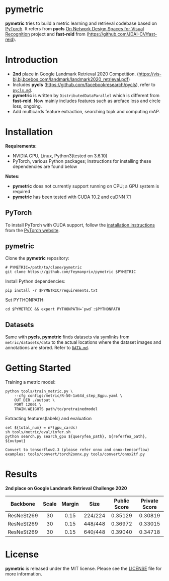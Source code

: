 # pymetric

**pymetric** tries to build a metric learning and retrieval codebase based on [PyTorch](https://pytorch.org/). It refers from **pycls** [On Network Design Spaces for Visual Recognition](https://arxiv.org/abs/1905.13214) project and **fast-reid** from (https://github.com/JDAI-CV/fast-reid).

# Introduction

- **2nd** place in Google Landmark Retrieval 2020 Competition. (https://vis-bj.bj.bcebos.com/landmark/landmark2020_retrieval.pdf)
- Includes **pycls** (https://github.com/facebookresearch/pycls), refer to [`pycls.md`](docs/pycls.md).
- **pymetric** is written by `DistributedDataParallel` which is different from **fast-reid**. Now mainly includes features such as arcface loss and circle loss, ongoing.
- Add multicards feature extraction, searching topk and computing mAP.

# Installation

**Requirements:**

- NVIDIA GPU, Linux, Python3(tested on 3.6.10)
- PyTorch, various Python packages; Instructions for installing these dependencies are found below

**Notes:**

- **pymetric** does not currently support running on CPU; a GPU system is required
- **pymetric** has been tested with CUDA 10.2 and cuDNN 7.1

## PyTorch

To install PyTorch with CUDA support, follow the [installation instructions](https://pytorch.org/get-started/locally/) from the [PyTorch website](https://pytorch.org).

## pymetric

Clone the **pymetric** repository:

```
# PYMETRIC=/path/to/clone/pymetric
git clone https://github.com/feymanpriv/pymetric $PYMETRIC
```

Install Python dependencies:

```
pip install -r $PYMETRIC/requirements.txt
```

Set PYTHONPATH:

```
cd $PYMETRIC && export PYTHONPATH=`pwd`:$PYTHONPATH
```

## Datasets

Same with **pycls**, **pymetric** finds datasets via symlinks from `metric/datasets/data` to the actual locations where the dataset images and annotations are stored. Refer to [`DATA.md`](docs/DATA.md).


# Getting Started

Training a metric model:

```
python tools/train_metric.py \
    --cfg configs/metric/R-50-1x64d_step_8gpu.yaml \
    OUT_DIR ./output \
    PORT 12001 \
    TRAIN.WEIGHTS path/to/pretrainedmodel
```

Extracting features(labels) and evaluation
```
set ${total_num} = n*(gpu_cards)
sh tools/metric/eval/infer.sh
python search.py search_gpu ${queryfea_path}, ${referfea_path}, ${output}

Convert to tensorflow2.3 (please refer onnx and onnx-tensorflow)
examples: tools/convert/torch2onnx.py tools/convert/onnx2tf.py
```

# Results

**2nd place on Google Landmark Retrieval Challenge 2020**

|  Backbone    |  Scale  | Margin |   Size  | Public Score | Private Score |
|--------------|:-------:|:------:|:-------:|:------------:|:-------------:|
|  ResNeSt269  |    30   |  0.15  | 224/224 |   0.35129    |    0.30819    |
|  ResNeSt269  |    30   |  0.15  | 448/448 |   0.36972    |    0.33015    |
|  ResNeSt269  |    30   |  0.15  | 640/448 |   0.39040    |    0.34718    |


# License

**pymetric** is released under the MIT license. Please see the [LICENSE](LICENSE) file for more information.
